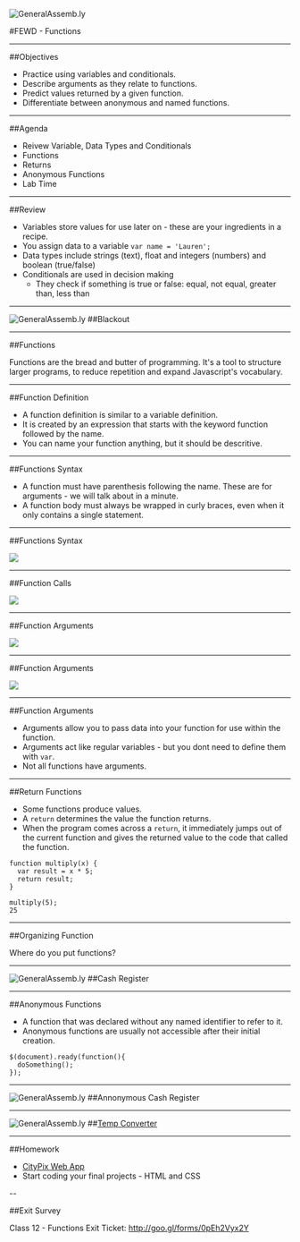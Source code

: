 ![GeneralAssemb.ly](../img/icons/FEWD_Logo.png)

#FEWD - Functions

---

##Objectives

* Practice using variables and conditionals.
* Describe arguments as they relate to functions.
* Predict values returned by a given function.
* Differentiate between anonymous and named functions.

---

##Agenda

* Reivew Variable, Data Types and Conditionals
* Functions
* Returns
* Anonymous Functions
* Lab Time

---

##Review

* Variables store values for use later on - these are your ingredients in a recipe.
* You assign data to a variable  `var name = 'Lauren';`
* Data types include strings (text), float and integers (numbers) and boolean (true/false)
* Conditionals are used in decision making
  * They check if something is true or false: equal, not equal, greater than, less than 

---

![GeneralAssemb.ly](../img/icons/code_along.png)
##Blackout

---

##Functions

Functions are the bread and butter of programming. It's a tool to structure larger programs, to reduce repetition and expand Javascript's vocabulary.

---

##Function Definition

* A function definition is similar to a variable definition.
* It is created by an expression that starts with the keyword function followed by the name.
* You can name your function anything, but it should be descritive.

---

##Functions Syntax

* A function must have parenthesis following the name. These are for arguments - we will talk about in a minute.
* A function body must always be wrapped in curly braces, even when it only contains a single statement.

---

##Functions Syntax

![](../img/unit_2/functions_syntax.png)

---

##Function Calls

![](../img/unit_2/function_calls.png)

---

##Function Arguments

![](../img/unit_2/argument_syntax.png)

---

##Function Arguments

![](../img/unit_2/function_call_argument.png)

---

##Function Arguments

* Arguments allow you to pass data into your function for use within the function.
* Arguments act like regular variables - but you dont need to define them with `var`.
* Not all functions have arguments.

---

##Return Functions

* Some functions produce values.
* A `return` determines the value the function returns. 
* When the program comes across a `return`, it immediately jumps out of the current function and gives the returned value to the code that called the function.

```
function multiply(x) {
  var result = x * 5;
  return result;
}

multiply(5);
25

```

---

##Organizing Function 

Where do you put functions?

---

![GeneralAssemb.ly](../img/icons/code_along.png)
##Cash Register

---

##Anonymous Functions

* A function that was declared without any named identifier to refer to it.
* Anonymous functions are usually not accessible after their initial creation.

```
$(document).ready(function(){
  doSomething();
});
```

---

![GeneralAssemb.ly](../img/icons/code_along.png)
##Annonymous Cash Register

---

![GeneralAssemb.ly](../img/icons/exercise_icon_md.png)
##[Temp Converter](http://codepen.io/laurenwburton/pen/VvxBWL)

---

##Homework

* [CityPix Web App](https://github.com/ga-students/FEWD-DC-17/tree/master/Week_06_JS_ComputerScience/Assignment)
* Start coding your final projects - HTML and CSS

--

##Exit Survey 

Class 12 - Functions Exit Ticket: http://goo.gl/forms/0pEh2Vyx2Y
